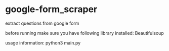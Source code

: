 # google-form_scraper

extract questions from google form

before running make sure you have following library installed:
Beautifulsoup

usage information:
python3 main.py
